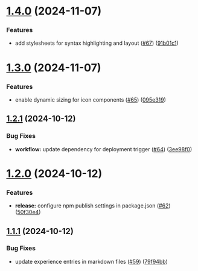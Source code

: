 # [1.4.0](https://github.com/codigo/mau-web/compare/v1.3.0...v1.4.0) (2024-11-07)

### Features

- add stylesheets for syntax highlighting and layout ([#67](https://github.com/codigo/mau-web/issues/67)) ([91b01c1](https://github.com/codigo/mau-web/commit/91b01c1f73eaf87bfc893b5233ec21458d46dabb))

# [1.3.0](https://github.com/codigo/mau-web/compare/v1.2.1...v1.3.0) (2024-11-07)

### Features

- enable dynamic sizing for icon components ([#65](https://github.com/codigo/mau-web/issues/65)) ([095e319](https://github.com/codigo/mau-web/commit/095e31972110833dd09f0dc2642deb83781d48a1))

## [1.2.1](https://github.com/codigo/mau-web/compare/v1.2.0...v1.2.1) (2024-10-12)

### Bug Fixes

- **workflow:** update dependency for deployment trigger ([#64](https://github.com/codigo/mau-web/issues/64)) ([3ee98f0](https://github.com/codigo/mau-web/commit/3ee98f03abaef9b27961520199b3086716b2b530))

# [1.2.0](https://github.com/codigo/mau-web/compare/v1.1.1...v1.2.0) (2024-10-12)

### Features

- **release:** configure npm publish settings in package.json ([#62](https://github.com/codigo/mau-web/issues/62)) ([50f30e4](https://github.com/codigo/mau-web/commit/50f30e490aa65d49c7577a2f1dd55cffe0fb9e88))

## [1.1.1](https://github.com/codigo/mau-web/compare/v1.1.0...v1.1.1) (2024-10-12)

### Bug Fixes

- update experience entries in markdown files ([#59](https://github.com/codigo/mau-web/issues/59)) ([79f94bb](https://github.com/codigo/mau-web/commit/79f94bbec708360648dfa6df67ae07c8fe756137))
